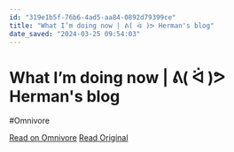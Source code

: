 ```yaml
---
id: "319e1b5f-76b6-4ad5-aa84-0892d79399ce"
title: "What I’m doing now | ᕕ( ᐛ )ᕗ Herman's blog"
date_saved: "2024-03-25 09:54:03"
---
```


# What I’m doing now | ᕕ( ᐛ )ᕗ Herman's blog
#Omnivore

[Read on Omnivore](https://omnivore.app/me/what-i-m-doing-now-herman-s-blog-18e75080647)
[Read Original](https://herman.bearblog.dev/now/)

